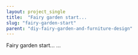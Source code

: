 ```yaml
---
layout: project_single
title:  "Fairy garden start...                                                       …"
slug: "fairy-garden-start"
parent: "diy-fairy-garden-and-furniture-design"
---
```

Fairy garden start...                                                       …